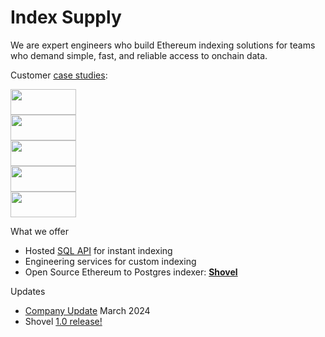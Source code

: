 <title>Index Supply</title>

# Index Supply

<main>
<p>
    We are expert engineers who build Ethereum indexing solutions
    for teams who demand simple, fast, and reliable access to onchain data.
</p>
</main>

Customer <a href="/customer-case-studies">case studies</a>:

<a href="/customer-case-studies">

<div class="logos">

<div><img height="41" width="105" src="https://indexsupply.com/images/daimo.png" /></div>
<div><img height="41" width="105" src="https://indexsupply.com/images/family.png" /></div>
<div><img height="41" width="105" src="https://indexsupply.com/images/lattice.png" /></div>
</div>
<div class="logos">
<div><img height="41" width="105" src="https://indexsupply.com/images/mememarket.png" /></div>
<div><img height="41" width="105" src="https://indexsupply.com/images/mintfun.png" /></div>
</div>

</a>

What we offer

- Hosted [SQL API](https://www.indexsupply.net) for instant indexing
- Engineering services for custom indexing
- Open Source Ethereum to Postgres indexer: **[Shovel](/shovel)**

Updates

- [Company Update](/update-1) March 2024
- Shovel [1.0 release!](/shovel/1.0)
